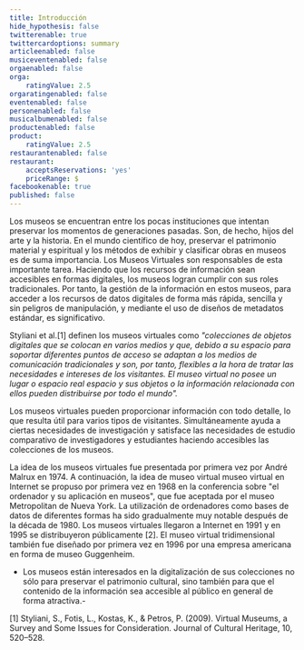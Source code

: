 ```yaml
---
title: Introducción
hide_hypothesis: false
twitterenable: true
twittercardoptions: summary
articleenabled: false
musiceventenabled: false
orgaenabled: false
orga:
    ratingValue: 2.5
orgaratingenabled: false
eventenabled: false
personenabled: false
musicalbumenabled: false
productenabled: false
product:
    ratingValue: 2.5
restaurantenabled: false
restaurant:
    acceptsReservations: 'yes'
    priceRange: $
facebookenable: true
published: false
---
```


Los museos se encuentran entre los pocas instituciones que intentan preservar los momentos de generaciones pasadas. Son, de hecho, hijos del arte y la historia. 
En el mundo científico de hoy, preservar el patrimonio material y espiritual y los métodos de exhibir y clasificar obras en museos es de suma importancia. Los Museos Virtuales son responsables de esta importante tarea. Haciendo que los recursos de información sean accesibles en formas digitales, los museos logran cumplir con sus roles tradicionales. 
Por tanto, la gestión de la información en estos museos, para acceder a los recursos de datos digitales de forma más rápida, sencilla y sin peligros de manipulación, y mediante el uso de diseños de metadatos estándar, es significativo.

Styliani et al.[1] definen los museos virtuales como <cite>"colecciones de objetos digitales que se colocan en varios medios y que, debido a su
espacio para soportar diferentes puntos de acceso se adaptan a los medios de comunicación tradicionales y son, por tanto, flexibles a la hora de tratar las necesidades e intereses de los visitantes. El museo virtual no posee un lugar o espacio real espacio y sus objetos o la información relacionada con ellos pueden distribuirse por todo el mundo". </cite>

Los museos virtuales pueden proporcionar información con todo detalle, lo que resulta útil para varios tipos de visitantes. Simultáneamente ayuda a ciertas necesidades de investigación y satisface las necesidades de estudio comparativo de investigadores y estudiantes haciendo accesibles las colecciones de los museos.

La idea de los museos virtuales fue presentada por primera vez por André Malrux en 1974. A continuación, la idea de museo virtual
museo virtual en Internet se propuso por primera vez en 1968 en la conferencia sobre "el ordenador y su aplicación en
museos", que fue aceptada por el museo Metropolitan de Nueva York. La utilización de ordenadores como bases de datos de diferentes
formas ha sido gradualmente muy notable después de la década de 1980. Los museos virtuales llegaron a Internet
en 1991 y en 1995 se distribuyeron públicamente [2]. El museo virtual tridimensional también fue diseñado por primera vez en 1996
por una empresa americana en forma de museo Guggenheim. 



- Los museos están interesados en la digitalización de sus colecciones no sólo para preservar el patrimonio cultural, sino también para que el contenido de la información sea accesible al público en general de forma atractiva.- 


[1] Styliani, S., Fotis, L., Kostas, K., & Petros, P. (2009). Virtual Museums, a Survey and Some Issues for Consideration. Journal of Cultural
Heritage, 10, 520–528. 

